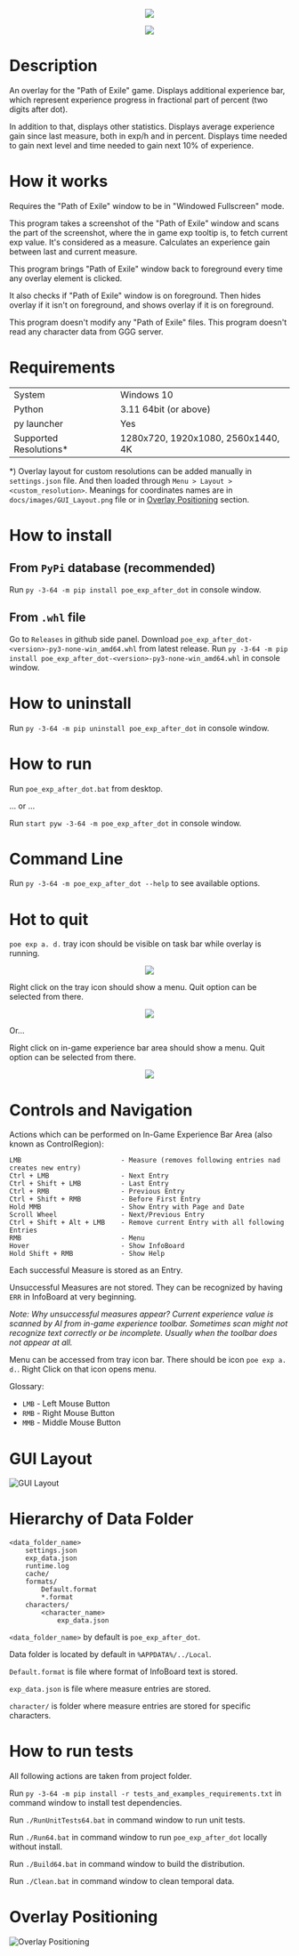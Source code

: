 <p align="center"><img src="./docs/images/ExampleBar1.png"></p>
<p align="center"><img src="./docs/images/ExampleBar2.png"></p>

# Description

An overlay for the "Path of Exile" game. Displays additional experience bar, which represent experience progress in fractional part of percent (two digits after dot). 

In addition to that, displays other statistics.
Displays average experience gain since last measure, both in exp/h and in percent. 
Displays time needed to gain next level and time needed to gain next 10% of experience. 

# How it works

Requires the "Path of Exile" window to be in "Windowed Fullscreen" mode.

This program takes a screenshot of the "Path of Exile" window and scans the part of the screenshot, where the in game exp tooltip is, to fetch current exp value. It's considered as a measure. Calculates an experience gain between last and current measure.

This program brings "Path of Exile" window back to foreground every time any overlay element is clicked.

It also checks if "Path of Exile" window is on foreground. Then hides overlay if it isn't on foreground, and shows overlay if it is on foreground.

This program doesn't modify any "Path of Exile" files.
This program doesn't read any character data from GGG server.

# Requirements

|||
|---|---| 
| System | Windows 10 |
| Python | 3.11 64bit (or above) |
| py launcher | Yes |
| Supported Resolutions* | 1280x720, 1920x1080, 2560x1440, 4K |

*) Overlay layout for custom resolutions can be added manually in `settings.json` file. And then loaded through `Menu > Layout > <custom_resolution>`. Meanings for coordinates names are in `docs/images/GUI_Layout.png` file or in [Overlay Positioning](#overlay-positioning) section.

# How to install

## From `PyPi` database (recommended)

Run `py -3-64 -m pip install poe_exp_after_dot` in console window.

## From `.whl` file

Go to `Releases` in github side panel. Download `poe_exp_after_dot-<version>-py3-none-win_amd64.whl` from latest release.
Run `py -3-64 -m pip install poe_exp_after_dot-<version>-py3-none-win_amd64.whl` in console window.

# How to uninstall

Run `py -3-64 -m pip uninstall poe_exp_after_dot` in console window.

# How to run

Run `poe_exp_after_dot.bat` from desktop.

... or ...

Run `start pyw -3-64 -m poe_exp_after_dot` in console window.

# Command Line

Run `py -3-64 -m poe_exp_after_dot --help` to see available options.

# Hot to quit

`poe exp a. d.` tray icon should be visible on task bar while overlay is running.
<p align="center"><img src="./docs/images/TaskBar.png"></p>
Right click on the tray icon should show a menu. Quit option can be selected from there.
<p align="center"><img src="./docs/images/TaskBarQuit.png"></p>

Or...

Right click on in-game experience bar area should show a menu. Quit option can be selected from there.
<p align="center"><img src="./docs/images/QuitFromGame.png"></p>

# Controls and Navigation

Actions which can be performed on In-Game Experience Bar Area (also known as ControlRegion):

```
LMB                         - Measure (removes following entries nad creates new entry)
Ctrl + LMB                  - Next Entry
Ctrl + Shift + LMB          - Last Entry
Ctrl + RMB                  - Previous Entry
Ctrl + Shift + RMB          - Before First Entry
Hold MMB                    - Show Entry with Page and Date
Scroll Wheel                - Next/Previous Entry
Ctrl + Shift + Alt + LMB    - Remove current Entry with all following Entries
RMB                         - Menu
Hover                       - Show InfoBoard
Hold Shift + RMB            - Show Help
```

Each successful Measure is stored as an Entry. 

Unsuccessful Measures are not stored. They can be recognized by having `ERR` in InfoBoard at very beginning.

*Note: Why unsuccessful measures appear? Current experience value is scanned by AI from in-game experience toolbar. Sometimes scan might not recognize text correctly or be incomplete. Usually when the toolbar does not appear at all.*

Menu can be accessed from tray icon bar. There should be icon `poe exp a. d.`. Right Click on that icon opens menu.

Glossary:
* `LMB` - Left Mouse Button
* `RMB` - Right Mouse Button
* `MMB` - Middle Mouse Button

# GUI Layout

![GUI Layout](./docs/images/GUI_Layout.png)

# Hierarchy of Data Folder

```
<data_folder_name>
    settings.json
    exp_data.json
    runtime.log
    cache/
    formats/
        Default.format
        *.format
    characters/
        <character_name>
            exp_data.json
```

`<data_folder_name>` by default is `poe_exp_after_dot`.

Data folder is located by default in `%APPDATA%/../Local`.

`Default.format` is file where format of InfoBoard text is stored.

`exp_data.json` is file where measure entries are stored.

`character/` is folder where measure entries are stored for specific characters.

# How to run tests

All following actions are taken from project folder.

Run `py -3-64 -m pip install -r tests_and_examples_requirements.txt` in command window to install test dependencies.

Run `./RunUnitTests64.bat` in command window to run unit tests.

Run `./Run64.bat` in command window to run `poe_exp_after_dot` locally without install.

Run `./Build64.bat` in command window to build the distribution.

Run `./Clean.bat` in command window to clean temporal data.

# Overlay Positioning 

![Overlay Positioning](./docs/images/InGameGUI_Positions.png)











